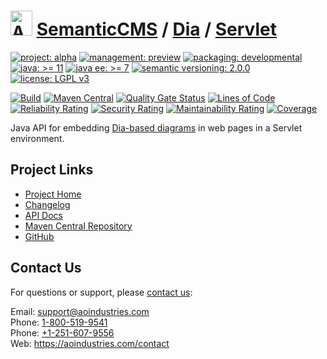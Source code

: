 # [<img src="ao-logo.png" alt="AO Logo" width="35" height="40">](https://github.com/ao-apps) [SemanticCMS](https://github.com/ao-apps/semanticcms) / [Dia](https://github.com/ao-apps/semanticcms-dia) / [Servlet](https://github.com/ao-apps/semanticcms-dia-servlet)

[![project: alpha](https://semanticcms.com/ao-badges/project-current-stable.svg)](https://aoindustries.com/life-cycle#project-current-stable)
[![management: preview](https://semanticcms.com/ao-badges/management-production.svg)](https://aoindustries.com/life-cycle#management-production)
[![packaging: developmental](https://semanticcms.com/ao-badges/packaging-active.svg)](https://aoindustries.com/life-cycle#packaging-active)  
[![java: &gt;= 11](https://semanticcms.com/ao-badges/java-11.svg)](https://docs.oracle.com/en/java/javase/11/docs/api/)
[![java ee: &gt;= 7](https://semanticcms.com/ao-badges/javaee-7.svg)](https://docs.oracle.com/javaee/7/api/)
[![semantic versioning: 2.0.0](https://semanticcms.com/ao-badges/semver-2.0.0.svg)](http://semver.org/spec/v2.0.0.html)
[![license: LGPL v3](https://semanticcms.com/ao-badges/license-lgpl-3.0.svg)](https://www.gnu.org/licenses/lgpl-3.0)

[![Build](https://github.com/ao-apps/semanticcms-dia-servlet/workflows/Build/badge.svg?branch=master)](https://github.com/ao-apps/semanticcms-dia-servlet/actions?query=workflow%3ABuild)
[![Maven Central](https://maven-badges.herokuapp.com/maven-central/com.semanticcms/semanticcms-dia-servlet/badge.svg)](https://maven-badges.herokuapp.com/maven-central/com.semanticcms/semanticcms-dia-servlet)
[![Quality Gate Status](https://sonarcloud.io/api/project_badges/measure?branch=master&project=com.semanticcms%3Asemanticcms-dia-servlet&metric=alert_status)](https://sonarcloud.io/dashboard?branch=master&id=com.semanticcms%3Asemanticcms-dia-servlet)
[![Lines of Code](https://sonarcloud.io/api/project_badges/measure?branch=master&project=com.semanticcms%3Asemanticcms-dia-servlet&metric=ncloc)](https://sonarcloud.io/component_measures?branch=master&id=com.semanticcms%3Asemanticcms-dia-servlet&metric=ncloc)  
[![Reliability Rating](https://sonarcloud.io/api/project_badges/measure?branch=master&project=com.semanticcms%3Asemanticcms-dia-servlet&metric=reliability_rating)](https://sonarcloud.io/component_measures?branch=master&id=com.semanticcms%3Asemanticcms-dia-servlet&metric=Reliability)
[![Security Rating](https://sonarcloud.io/api/project_badges/measure?branch=master&project=com.semanticcms%3Asemanticcms-dia-servlet&metric=security_rating)](https://sonarcloud.io/component_measures?branch=master&id=com.semanticcms%3Asemanticcms-dia-servlet&metric=Security)
[![Maintainability Rating](https://sonarcloud.io/api/project_badges/measure?branch=master&project=com.semanticcms%3Asemanticcms-dia-servlet&metric=sqale_rating)](https://sonarcloud.io/component_measures?branch=master&id=com.semanticcms%3Asemanticcms-dia-servlet&metric=Maintainability)
[![Coverage](https://sonarcloud.io/api/project_badges/measure?branch=master&project=com.semanticcms%3Asemanticcms-dia-servlet&metric=coverage)](https://sonarcloud.io/component_measures?branch=master&id=com.semanticcms%3Asemanticcms-dia-servlet&metric=Coverage)

Java API for embedding [Dia-based diagrams](https://wiki.gnome.org/Apps/Dia/) in web pages in a Servlet environment.

## Project Links
* [Project Home](https://semanticcms.com/dia/servlet/)
* [Changelog](https://semanticcms.com/dia/servlet/changelog)
* [API Docs](https://semanticcms.com/dia/servlet/apidocs/)
* [Maven Central Repository](https://search.maven.org/artifact/com.semanticcms/semanticcms-dia-servlet)
* [GitHub](https://github.com/ao-apps/semanticcms-dia-servlet)

## Contact Us
For questions or support, please [contact us](https://aoindustries.com/contact):

Email: [support@aoindustries.com](mailto:support@aoindustries.com)  
Phone: [1-800-519-9541](tel:1-800-519-9541)  
Phone: [+1-251-607-9556](tel:+1-251-607-9556)  
Web: https://aoindustries.com/contact
